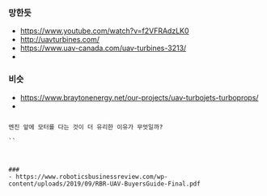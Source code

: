 


### 망한듯
- https://www.youtube.com/watch?v=f2VFRAdzLK0
- http://uavturbines.com/
- https://www.uav-canada.com/uav-turbines-3213/
- 


### 비슷
- https://www.braytonenergy.net/our-projects/uav-turbojets-turboprops/
- 


###
```
엔진 앞에 모터를 다는 것이 더 유리한 이유가 무엇일까?

``



###
- https://www.roboticsbusinessreview.com/wp-content/uploads/2019/09/RBR-UAV-BuyersGuide-Final.pdf

